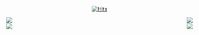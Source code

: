 <!--
**goldsergeant/goldsergeant** is a ✨ _special_ ✨ repository because its `README.md` (this file) appears on your GitHub profile.

Here are some ideas to get you started:

- 🔭 I’m currently working on ...
- 🌱 I’m currently learning ...
- 👯 I’m looking to collaborate on ...
- 🤔 I’m looking for help with ...
- 💬 Ask me about ...
- 📫 How to reach me: ...
- 😄 Pronouns: ...
- ⚡ Fun fact: ...
-->

<div align="center">

[![Hits](https://hits.seeyoufarm.com/api/count/incr/badge.svg?url=https%3A%2F%2Fgithub.com%2Fgoldsergeant&count_bg=%2379C83D&title_bg=%23555555&icon=&icon_color=%23E7E7E7&title=hits&edge_flat=false)](https://hits.seeyoufarm.com) <br/>

<div>
<img align="left" src="https://github-readme-stats.vercel.app/api?username=goldsergeant&show_icons=true&theme=radical"> 

<a href="https://solved.ac/rmagksfla000/">
<img align="right" src="http://mazassumnida.wtf/api/v2/generate_badge?boj=rmagksfla000"> 
</a>

</div>

<br>
<div>
<img align="left" src="https://github-readme-stats.vercel.app/api/top-langs/?username=goldsergeant">


<a href="https://leetcode.com/goldsergeant">
<img align="right" src="https://leetcard.jacoblin.cool/goldsergeant" ></a>
</div>
</div>
